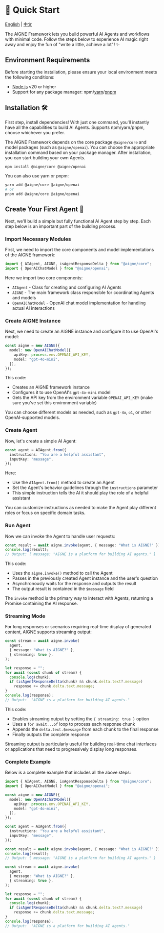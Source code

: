 # 🚀 Quick Start

[English](./quick-start.md) | [中文](./quick-start.zh.md)

The AIGNE Framework lets you build powerful AI Agents and workflows with minimal code. Follow the steps below to experience AI magic right away and enjoy the fun of "write a little, achieve a lot"! ✨

## Environment Requirements

Before starting the installation, please ensure your local environment meets the following conditions:

* [Node.js](https://nodejs.org) v20 or higher
* Support for any package manager: npm/[yarn](https://yarnpkg.com)/[pnpm](https://pnpm.io)

## Installation 🛠️

First step, install dependencies! With just one command, you'll instantly have all the capabilities to build AI Agents. Supports npm/yarn/pnpm, choose whichever you prefer.

The AIGNE Framework depends on the core package `@aigne/core` and model packages (such as `@aigne/openai`). You can choose the appropriate installation command based on your package manager. After installation, you can start building your own Agents.

```bash
npm install @aigne/core @aigne/openai
```

You can also use yarn or pnpm:

```bash
yarn add @aigne/core @aigne/openai
# or
pnpm add @aigne/core @aigne/openai
```

## Create Your First Agent 🎉

Next, we'll build a simple but fully functional AI Agent step by step. Each step below is an important part of the building process.

### Import Necessary Modules

First, we need to import the core components and model implementations of the AIGNE framework:

```ts file="../../docs-examples/test/quick-start.test.ts" region="example-quick-start-basic" only_imports
import { AIAgent, AIGNE, isAgentResponseDelta } from "@aigne/core";
import { OpenAIChatModel } from "@aigne/openai";
```

Here we import two core components:

* `AIAgent` - Class for creating and configuring AI Agents
* `AIGNE` - The main framework class responsible for coordinating Agents and models
* `OpenAIChatModel` - OpenAI chat model implementation for handling actual AI interactions

### Create AIGNE Instance

Next, we need to create an AIGNE instance and configure it to use OpenAI's model:

```ts file="../../docs-examples/test/quick-start.test.ts" region="example-quick-start-create-aigne" exclude_imports
const aigne = new AIGNE({
  model: new OpenAIChatModel({
    apiKey: process.env.OPENAI_API_KEY,
    model: "gpt-4o-mini",
  }),
});
```

This code:

* Creates an AIGNE framework instance
* Configures it to use OpenAI's `gpt-4o-mini` model
* Gets the API key from the environment variable `OPENAI_API_KEY` (make sure you've set this environment variable)

You can choose different models as needed, such as `gpt-4o`, `o1`, or other OpenAI-supported models.

### Create Agent

Now, let's create a simple AI Agent:

```ts file="../../docs-examples/test/quick-start.test.ts" region="example-quick-start-create-agent" exclude_imports
const agent = AIAgent.from({
  instructions: "You are a helpful assistant",
  inputKey: "message",
});
```

Here:

* Use the `AIAgent.from()` method to create an Agent
* Set the Agent's behavior guidelines through the `instructions` parameter
* This simple instruction tells the AI it should play the role of a helpful assistant

You can customize instructions as needed to make the Agent play different roles or focus on specific domain tasks.

### Run Agent

Now we can invoke the Agent to handle user requests:

```ts file="../../docs-examples/test/quick-start.test.ts" region="example-quick-start-invoke" exclude_imports
const result = await aigne.invoke(agent, { message: "What is AIGNE?" });
console.log(result);
// Output: { message: "AIGNE is a platform for building AI agents." }
```

This code:

* Uses the `aigne.invoke()` method to call the Agent
* Passes in the previously created Agent instance and the user's question
* Asynchronously waits for the response and outputs the result
* The output result is contained in the `$message` field

The `invoke` method is the primary way to interact with Agents, returning a Promise containing the AI response.

### Streaming Mode

For long responses or scenarios requiring real-time display of generated content, AIGNE supports streaming output:

```ts file="../../docs-examples/test/quick-start.test.ts" region="example-quick-start-streaming" exclude_imports
const stream = await aigne.invoke(
  agent,
  { message: "What is AIGNE?" },
  { streaming: true },
);

let response = "";
for await (const chunk of stream) {
  console.log(chunk);
  if (isAgentResponseDelta(chunk) && chunk.delta.text?.message)
    response += chunk.delta.text.message;
}
console.log(response);
// Output:  "AIGNE is a platform for building AI agents."
```

This code:

* Enables streaming output by setting the `{ streaming: true }` option
* Uses a `for await...of` loop to process each response chunk
* Appends the `delta.text.$message` from each chunk to the final response
* Finally outputs the complete response

Streaming output is particularly useful for building real-time chat interfaces or applications that need to progressively display long responses.

### Complete Example

Below is a complete example that includes all the above steps:

```ts file="../../docs-examples/test/quick-start.test.ts" region="example-quick-start-basic"
import { AIAgent, AIGNE, isAgentResponseDelta } from "@aigne/core";
import { OpenAIChatModel } from "@aigne/openai";

const aigne = new AIGNE({
  model: new OpenAIChatModel({
    apiKey: process.env.OPENAI_API_KEY,
    model: "gpt-4o-mini",
  }),
});

const agent = AIAgent.from({
  instructions: "You are a helpful assistant",
  inputKey: "message",
});

const result = await aigne.invoke(agent, { message: "What is AIGNE?" });
console.log(result);
// Output: { message: "AIGNE is a platform for building AI agents." }

const stream = await aigne.invoke(
  agent,
  { message: "What is AIGNE?" },
  { streaming: true },
);

let response = "";
for await (const chunk of stream) {
  console.log(chunk);
  if (isAgentResponseDelta(chunk) && chunk.delta.text?.message)
    response += chunk.delta.text.message;
}
console.log(response);
// Output:  "AIGNE is a platform for building AI agents."
```
